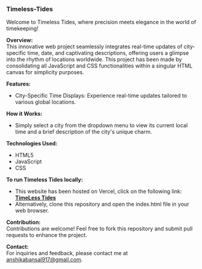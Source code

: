 <h3>Timeless-Tides</h3>

Welcome to Timeless Tides, where precision meets elegance in the world of timekeeping!

<b>Overview:</b>
<br>
This innovative web project seamlessly integrates real-time updates of city-specific time, date, and captivating descriptions, offering users a glimpse into the rhythm of locations worldwide. This project has been made by consolidating all JavaScript and CSS functionalities within a singular HTML canvas for simplicity purposes.

<b>Features:</b>
<br>

- City-Specific Time Displays: Experience real-time updates tailored to various global locations.

**How it Works:**
<br>
- Simply select a city from the dropdown menu to view its current local time and a brief description of the city's unique charm.

<b>Technologies Used:</b>
<br>
- HTML5
- JavaScript
- CSS

**To run Timeless Tides locally:**
<br>
- This website has been hosted on Vercel, click on the following link: <a href="https://timeless-tides.vercel.app/" target="_blank">**TimeLess Tides**</a>
- Alternatively, clone this repository and open the index.html file in your web browser.
  
**Contribution:**
<br>
Contributions are welcome! Feel free to fork this repository and submit pull requests to enhance the project.

**Contact:**
<br>
For inquiries and feedback, please contact me at anshikabansal917@gmail.com.
